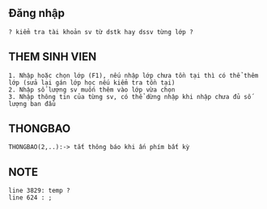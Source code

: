## Đăng nhập
    ? kiểm tra tài khoản sv từ dstk hay dssv từng lớp ?

## THEM SINH VIEN
    1. Nhập hoặc chọn lớp (F1), nếu nhập lớp chưa tồn tại thì có thể thêm lớp (sửa lại gán lớp học nếu kiểm tra tồn tại)
    2. Nhập số lượng sv muốn thêm vào lớp vừa chọn
    3. Nhập thông tin của từng sv, có thể dừng nhập khi nhập chưa đủ số lượng ban đầu
    
## THONGBAO 
    THONGBAO(2,..):-> tắt thông báo khi ấn phím bất kỳ

## NOTE
    line 3829: temp ?
    line 624 : ;